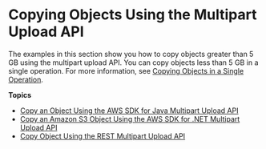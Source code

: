 # Copying Objects Using the Multipart Upload API<a name="CopyingObjctsMPUapi"></a>

 The examples in this section show you how to copy objects greater than 5 GB using the multipart upload API\. You can copy objects less than 5 GB in a single operation\. For more information, see [Copying Objects in a Single Operation](CopyingObjectsUsingAPIs.md)\. 

**Topics**
+ [Copy an Object Using the AWS SDK for Java Multipart Upload API](CopyingObjctsUsingLLJavaMPUapi.md)
+ [Copy an Amazon S3 Object Using the AWS SDK for \.NET Multipart Upload API](CopyingObjctsUsingLLNetMPUapi.md)
+ [Copy Object Using the REST Multipart Upload API](CopyingObjctsUsingRESTMPUapi.md)
